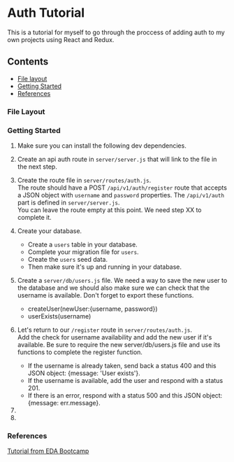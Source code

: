 # Auth Tutorial

This is a tutorial for myself to go through the proccess of adding auth to my own projects using React and Redux.

## Contents
- [File layout](#file-layout)
- [Getting Started](#getting-started)
- [References](#references)


### File Layout


### Getting Started

1. Make sure you can install the following dev dependencies.  
2. Create an api auth route in `server/server.js` that will link to the file in the next step.
3. Create the route file in `server/routes/auth.js`.  
The route should have a POST `/api/v1/auth/register` route that accepts a JSON object with `username` and `password` properties. The `/api/v1/auth` part is defined in `server/server.js`.  
You can leave the route empty at this point. We need step XX to complete it.

4. Create your database.
   - Create a `users` table in your database. 
   - Complete your migration file for `users`.
   - Create the `users` seed data.
   - Then make sure it's up and running in your database.
5. Create a `server/db/users.js` file. We need a way to save the new user to the database and we should also make sure we can check that the username is available. Don't forget to export these functions. 
   - createUser(newUser:{username, password})
   - userExists(username)
6. Let's return to our `/register` route in `server/routes/auth.js`.  
Add the check for username availability and add the new user if it's available. Be sure to require the new server/db/users.js file and use its functions to complete the register function.
   - If the username is already taken, send back a status 400 and this JSON object: {message: 'User exists'}.
   - If the username is available, add the user and respond with a status 201.
   - If there is an error, respond with a status 500 and this JSON object: {message: err.message}.
7.
8.



### References
[Tutorial from EDA Bootcamp](https://github.com/harakeke-2018/jwt-auth)
